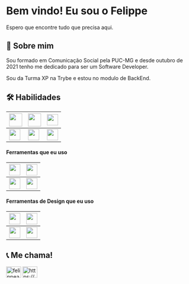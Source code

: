 # Bem vindo! Eu sou o Felippe
Espero que encontre tudo que precisa aqui. 



## 🚀 Sobre mim
Sou formado em Comunicação Social pela PUC-MG e desde outubro de 2021 tenho me dedicado para ser um Software Developer.

Sou da Turma XP na Trybe e estou no modulo de BackEnd.

## 🛠 Habilidades

| <img height="35px" src="https://cdn.svgporn.com/logos/html-5.svg"> | <img height="35px" src="https://cdn.svgporn.com/logos/css-3.svg"> | <img height="30px" src="https://cdn.svgporn.com/logos/react.svg"> |
|-------|-------|-------|
| <img height="30px" src="https://cdn.svgporn.com/logos/bootstrap.svg"> | <img height="30px" src="https://cdn.svgporn.com/logos/npm.svg"> | <img height="30px" src="https://cdn.svgporn.com/logos/javascript.svg"> |

#### Ferramentas que eu uso

| <img height="30px" src="https://cdn.svgporn.com/logos/git-icon.svg"> | <img height="30px" src="https://cdn.svgporn.com/logos/visual-studio-code.svg"> |
|-------|-------|
| <img height="30px" src="https://www.svgrepo.com/show/327408/logo-vercel.svg"> | <img height="30px" src="https://cdn.svgporn.com/logos/terminal.svg"> |

#### Ferramentas de Design que eu uso

| <img height="30px" src="https://cdn.svgporn.com/logos/figma.svg"> | <img height="30px" src="https://cdn.worldvectorlogo.com/logos/adobe-xd.svg"> |
|-------|-------|
| <img height="30px" src="https://cdn.worldvectorlogo.com/logos/adobe-illustrator-cc-2019.svg"> | <img height="30px" src="https://cdn.worldvectorlogo.com/logos/photoshop-cc-4.svg"> |

## 📞 Me chama!

<p align="left">
<a href="https://twitter.com/felippeassuncao" target="blank"><img align="center" src="https://raw.githubusercontent.com/rahuldkjain/github-profile-readme-generator/master/src/images/icons/Social/twitter.svg" alt="felippeassuncao" height="30" width="40" /></a>   
<a href="https://linkedin.com/in/https://www.linkedin.com/in/felippe-fernandes-6111b1117/" target="blank"><img align="center" src="https://raw.githubusercontent.com/rahuldkjain/github-profile-readme-generator/master/src/images/icons/Social/linked-in-alt.svg" alt="https://www.linkedin.com/in/felippe-fernandes-6111b1117/" height="30" width="40" /></a>
</p>
